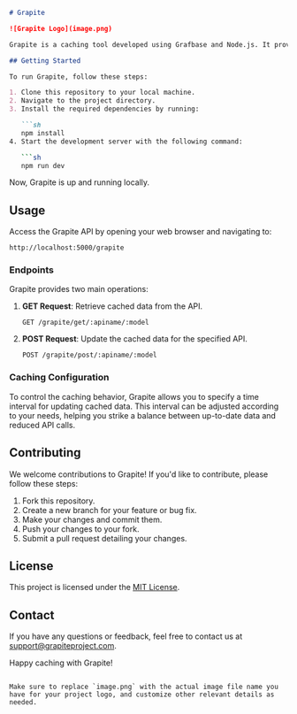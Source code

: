 

```markdown
# Grapite

![Grapite Logo](image.png)

Grapite is a caching tool developed using Grafbase and Node.js. It provides a convenient solution for caching API responses, helping users save money by reducing the frequency of API calls. With Grapite, you can easily set up caching intervals for specific API requests, optimizing the way data is retrieved and updated.

## Getting Started

To run Grapite, follow these steps:

1. Clone this repository to your local machine.
2. Navigate to the project directory.
3. Install the required dependencies by running:

   ```sh
   npm install
4. Start the development server with the following command:

   ```sh
   npm run dev
   ```

Now, Grapite is up and running locally.

## Usage

Access the Grapite API by opening your web browser and navigating to:

```
http://localhost:5000/grapite
```

### Endpoints

Grapite provides two main operations:

1. **GET Request**: Retrieve cached data from the API.

   ```
   GET /grapite/get/:apiname/:model
   ```

2. **POST Request**: Update the cached data for the specified API.

   ```
   POST /grapite/post/:apiname/:model
   ```

### Caching Configuration

To control the caching behavior, Grapite allows you to specify a time interval for updating cached data. This interval can be adjusted according to your needs, helping you strike a balance between up-to-date data and reduced API calls.

## Contributing

We welcome contributions to Grapite! If you'd like to contribute, please follow these steps:

1. Fork this repository.
2. Create a new branch for your feature or bug fix.
3. Make your changes and commit them.
4. Push your changes to your fork.
5. Submit a pull request detailing your changes.

## License

This project is licensed under the [MIT License](LICENSE).

## Contact

If you have any questions or feedback, feel free to contact us at support@grapiteproject.com.

Happy caching with Grapite!
```

Make sure to replace `image.png` with the actual image file name you have for your project logo, and customize other relevant details as needed.
